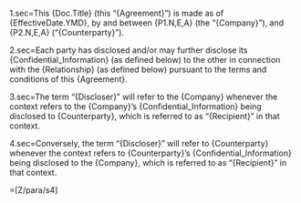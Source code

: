 1.sec=This {Doc.Title} (this “{Agreement}”) is made as of {EffectiveDate.YMD}, by and between {P1.N,E,A} (the “{Company}”), and {P2.N,E,A} (“{Counterparty}”).

2.sec=Each party has disclosed and/or may further disclose its {Confidential_Information} (as defined below) to the other in connection with the {Relationship} (as defined below) pursuant to the terms and conditions of this {Agreement}.

3.sec=The term “{Discloser}” will refer to the {Company} whenever the context refers to the {Company}’s {Confidential_Information} being disclosed to {Counterparty}, which is referred to as “{Recipient}” in that context.

4.sec=Conversely, the term “{Discloser}” will refer to {Counterparty} whenever the context refers to {Counterparty}’s {Confidential_Information} being disclosed to the {Company}, which is referred to as “{Recipient}” in that context. 

=[Z/para/s4]
